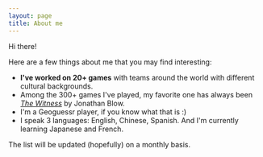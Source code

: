 ```yaml
---
layout: page
title: About me
---
```


Hi there!

Here are a few things about me that you may find interesting:

- **I've worked on 20+ games** with teams around the world with different cultural backgrounds.
- Among the 300+ games I've played, my favorite one has always been [_The Witness_](https://store.steampowered.com/app/210970/The_Witness/) by Jonathan Blow.
- I'm a Geoguessr player, if you know what that is :)
- I speak 3 languages: English, Chinese, Spanish. And I'm currently learning Japanese and French.

The list will be updated (hopefully) on a monthly basis.
